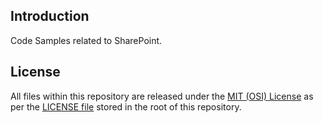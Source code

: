 ## Introduction

Code Samples related to SharePoint.

## License
All files within this repository are released under the [MIT (OSI) License]( https://en.wikipedia.org/wiki/MIT_License) as per the [LICENSE file](/LICENSE) stored in the root of this repository.